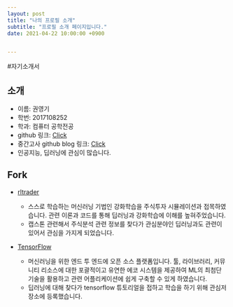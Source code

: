 ```yaml
---
layout: post
title: "나의 프로필 소개"
subtitle: "프로필 소개 페이지입니다."
date: 2021-04-22 10:00:00 +0900


---
```

#자기소개서
## 소개
* 이름: 권영기
* 학번: 2017108252
* 학과: 컴퓨터 공학전공
* github 링크: [Click](https://github.com/shrwhfb)
* 중간고사 github blog 링크: [Click](https://shrwhfb.github.io/blog)
* 인공지능, 딥러닝에 관심이 많습니다.

## Fork

* [rltrader](https://github.com/shrwhfb/rltrader.git)
  - 스스로 학습하는 머신러닝 기법인 강화학습을 주식투자 시뮬레이션과 접목하였습니다. 관련 이론과 코드를 통해 딥러닝과 강화학습에 이해를 높혀주었습니다.
  - 캡스톤 관련해서 주식분석 관련 정보를 찾다가 관심분야인 딥러닝과도 관련이 있어서 관심을 가지게 되었습니다.  

* [TensorFlow](https://github.com/shrwhfb/tensorflow.git)
  - 머신러닝을 위한 엔드 투 엔드에 오픈 소스 플랫폼입니다. 툴, 라이브러리, 커뮤니티 리소스에 대한 포괄적이고 유연한 에코 시스템을 제공하여 ML의 최첨단 기술을 활용하고 관련 어플리케이션에 쉽게 구축할 수 있게 하였습니다.
  - 딥러닝에 대해 찾다가 tensorflow 튜토리얼을 접하고 학습을 하기 위해 관심저장소에 등록했습니다.
